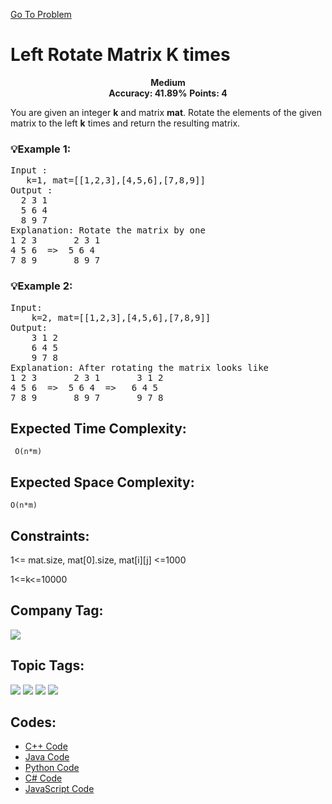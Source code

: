  [Go To Problem](https://www.geeksforgeeks.org/problems/left-rotate-matrix-k-times2351/1)
# Left Rotate Matrix K times

<div align="center">
  <strong>Medium</strong>    
</div>
<div align="center">
       <strong>Accuracy: 41.89%</strong>    
               <strong>Points: 4</strong>
</div>

You are given an integer <strong>k</strong> and matrix <strong>mat</strong>. Rotate the elements of the given matrix to the left <strong>k</strong> times and return the resulting matrix.

### 💡Example 1:
<pre>
Input :
   k=1, mat=[[1,2,3],[4,5,6],[7,8,9]]
Output :
  2 3 1
  5 6 4
  8 9 7
Explanation: Rotate the matrix by one
1 2 3       2 3 1
4 5 6  =>  5 6 4
7 8 9       8 9 7
</pre>

### 💡Example 2:

<pre>
Input:
    k=2, mat=[[1,2,3],[4,5,6],[7,8,9]]
Output: 
    3 1 2
    6 4 5
    9 7 8
Explanation: After rotating the matrix looks like
1 2 3       2 3 1       3 1 2
4 5 6  =>  5 6 4  =>   6 4 5
7 8 9       8 9 7       9 7 8
</pre>


## Expected Time Complexity:
 ``` O(n*m)```
## Expected Space Complexity: 
```O(n*m)```

## Constraints: 
1<= mat.size, mat[0].size, mat[i][j] <=1000

1<=k<=10000

## Company Tag: 
<p align="left">
<a href="https://www.geeksforgeeks.org/explore/?company[]=Amazon"><img src="https://img.shields.io/badge/Amazon-10000?style=for-the-badge&logo=Amazon&logoColor=FFFFFF&labelColor=D88913&color=2A79D7"/></a>
</p>

## Topic Tags:
<p align="left">
  
<a href="https://www.geeksforgeeks.org/explore/?category[]Modular Arithmetic"><img src="https://img.shields.io/badge/Modular Arithmetic-100000?style=flat&logo=&logoColor=D88913&labelcolor=D88913&color=2A79D7" /></a>
<a href="https://www.geeksforgeeks.org/explore/?category[]=Matrix"><img src="https://img.shields.io/badge/Matrix-100000?style=flat&logo=&logoColor=08080&labelcolor=08080&color=08080" /></a>
<a href="https://www.geeksforgeeks.org/explore/?category[]=Data%20Structures"><img src="https://img.shields.io/badge/Data%20Structures-100000?style=flat&logo=Data%20Structures&logoColor=F7F7F7&labelcolor=2A79D7&color=2A79D7" /></a>
<a href="https://www.geeksforgeeks.org/explore/?category[]=Algorithms"><img src="https://img.shields.io/badge/Algorithms-100000?style=flat&logo=Algorithms&logoColor=FFFFFF&labelColor=FC4100&color=FC4100"/></a>

## Codes:

 - [C++ Code](https://github.com/HackResist/GeeksForGeeks-POTD/blob/main/June/25-06-2024/Left%20Rotate%20Matrix%20K%20times.cpp) 
 - [Java Code](https://github.com/HackResist/GeeksForGeeks-POTD/blob/main/June/25-06-2024/Left%20Rotate%20Matrix%20K%20times.java)
 - [Python Code](https://github.com/HackResist/GeeksForGeeks-POTD/blob/main/June/25-06-2024/Left%20Rotate%20Matrix%20K%20times.py)
 - [C# Code](https://github.com/HackResist/GeeksForGeeks-POTD/blob/main/June/25-06-2024/Left%20Rotate%20Matrix%20K%20times.cs)
 - [JavaScript Code](https://github.com/HackResist/GeeksForGeeks-POTD/blob/main/June/25-06-2024/Left%20Rotate%20Matrix%20K%20times.js)
